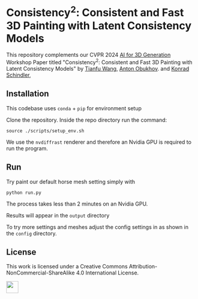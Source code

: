 # Consistency<sup>2</sup>: Consistent and Fast 3D Painting with Latent Consistency Models

This repository complements our CVPR 2024 [AI for 3D Generation](https://ai3dg.github.io/) Workshop Paper titled "Consistency<sup>2</sup>: Consistent and Fast 3D Painting with Latent Consistency Models" by [Tianfu Wang](https://https://tianfwang.github.io/), 
[Anton Obukhov](https://www.obukhov.ai/).
and [Konrad Schindler](https://igp.ethz.ch/personen/person-detail.html?persid=143986),

## Installation

This codebase uses ```conda``` + ```pip``` for environment setup 

Clone the repository. Inside the repo directory run the command:

```source ./scripts/setup_env.sh```

We use the ```nvdiffrast``` renderer and therefore an Nvidia GPU is required to run the program.

## Run

Try paint our default horse mesh setting simply with 

```python run.py```

The process takes less than 2 minutes on an Nvidia GPU.

Results will appear in the ```output``` directory

To try more settings and meshes adjust the config settings in as shown in the ```config``` directory.

## License

This work is licensed under a Creative Commons Attribution-NonCommercial-ShareAlike 4.0 International License.

[<img src="docs/badges/badge-license.svg" height="32"/>](http://creativecommons.org/licenses/by-nc-sa/4.0/)


 

